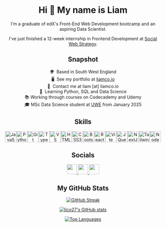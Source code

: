 <h1 align="center">Hi 👋 My name is Liam</h1>

<p align="center">
I'm a graduate of edX's Front-End Web Development bootcamp and an aspiring Data Scientist. 
<p align="center">
I've just finished a 12-week internship in Frontend Development at <a href="https://socialwebstrategy.com/">Social Web Strategy</a>.

<h2 align="center">Snapshot</h2>
<p align="center">
🌍  Based in South West England</br>
🖥️  See my portfolio at <a href="https://liamco.io" target="_blank">liamco.io</a></br>
📧  Contact me at liam [at] liamco.io</br>
🧠  Learning Python, SQL and Data Science</br>
📚  Working through courses on Codecademy and Udemy</br>
🎓  MSc Data Science student at <a href="https://uwe.ac.uk" target="_blank">UWE</a> from January 2025

<h2 align="center">Skills </h2>
<p align="center">
<a href="https://developer.mozilla.org/en-US/docs/Web/JavaScript" target="_blank" rel="noreferrer"><img src="https://raw.githubusercontent.com/danielcranney/readme-generator/main/public/icons/skills/javascript-colored.svg" width="36" height="36" alt="JavaScript" /></a><a href="https://www.python.org/" target="_blank" rel="noreferrer"><img src="https://raw.githubusercontent.com/danielcranney/readme-generator/main/public/icons/skills/python-colored.svg" width="36" height="36" alt="Python" /></a><a href="https://git-scm.com/" target="_blank" rel="noreferrer"><img src="https://raw.githubusercontent.com/danielcranney/readme-generator/main/public/icons/skills/git-colored.svg" width="36" height="36" alt="Git" /></a><a href="https://www.typescriptlang.org/" target="_blank" rel="noreferrer"><img src="https://raw.githubusercontent.com/danielcranney/readme-generator/main/public/icons/skills/typescript-colored.svg" width="36" height="36" alt="TypeScript" /></a><a href="https://code.visualstudio.com/" target="_blank" rel="noreferrer"><img src="https://raw.githubusercontent.com/danielcranney/readme-generator/main/public/icons/skills/visualstudiocode.svg" width="36" height="36" alt="VS Code" /></a><a href="https://developer.mozilla.org/en-US/docs/Glossary/HTML5" target="_blank" rel="noreferrer"><img src="https://raw.githubusercontent.com/danielcranney/readme-generator/main/public/icons/skills/html5-colored.svg" width="36" height="36" alt="HTML5" /></a><a href="https://www.w3.org/TR/CSS/#css" target="_blank" rel="noreferrer"><img src="https://raw.githubusercontent.com/danielcranney/readme-generator/main/public/icons/skills/css3-colored.svg" width="36" height="36" alt="CSS3" /></a><a href="https://getbootstrap.com/" target="_blank" rel="noreferrer"><img src="https://raw.githubusercontent.com/danielcranney/readme-generator/main/public/icons/skills/bootstrap-colored.svg" width="36" height="36" alt="Bootstrap" /></a><a href="https://reactjs.org/" target="_blank" rel="noreferrer"><img src="https://raw.githubusercontent.com/danielcranney/readme-generator/main/public/icons/skills/react-colored.svg" width="36" height="36" alt="React" /></a><a href="https://vitejs.dev/" target="_blank" rel="noreferrer"><img src="https://raw.githubusercontent.com/danielcranney/readme-generator/main/public/icons/skills/vite-colored.svg" width="36" height="36" alt="Vite" /></a><a href="https://jquery.com/" target="_blank" rel="noreferrer"><img src="https://raw.githubusercontent.com/danielcranney/readme-generator/main/public/icons/skills/jquery-colored.svg" width="36" height="36" alt="JQuery" /></a><a href="https://nextjs.org/docs" target="_blank" rel="noreferrer"><img src="https://raw.githubusercontent.com/danielcranney/readme-generator/main/public/icons/skills/nextjs-colored.svg" width="36" height="36" alt="NextJs" /></a><a href="https://tailwindcss.com/" target="_blank" rel="noreferrer"><img src="https://raw.githubusercontent.com/danielcranney/readme-generator/main/public/icons/skills/tailwindcss-colored.svg" width="36" height="36" alt="TailwindCSS" /></a><a href="https://nodejs.org/en/" target="_blank" rel="noreferrer"><img src="https://raw.githubusercontent.com/danielcranney/readme-generator/main/public/icons/skills/nodejs-colored.svg" width="36" height="36" alt="NodeJS" /></a>
</p>
                    
<h2 align="center">Socials</h2>
<p align="center">
<a href="https://www.github.com/lico27" target="_blank" rel="noreferrer"> <picture> <source media="(prefers-color-scheme: dark)" srcset="https://raw.githubusercontent.com/danielcranney/readme-generator/main/public/icons/socials/github-dark.svg" /> <source media="(prefers-color-scheme: light)" srcset="https://raw.githubusercontent.com/danielcranney/readme-generator/main/public/icons/socials/github.svg" /> <img src="https://raw.githubusercontent.com/danielcranney/readme-generator/main/public/icons/socials/github.svg" width="32" height="32" /> </picture> </a> <a href="https://www.linkedin.com/in/liam-cottrell-a1837272" target="_blank" rel="noreferrer"> <picture> <source media="(prefers-color-scheme: dark)" srcset="https://raw.githubusercontent.com/danielcranney/readme-generator/main/public/icons/socials/linkedin-dark.svg" /> <source media="(prefers-color-scheme: light)" srcset="https://raw.githubusercontent.com/danielcranney/readme-generator/main/public/icons/socials/linkedin.svg" /> <img src="https://raw.githubusercontent.com/danielcranney/readme-generator/main/public/icons/socials/linkedin.svg" width="32" height="32" /> </picture> </a> <a href="https://www.threads.net/@__lico27" target="_blank" rel="noreferrer"> <picture> <source media="(prefers-color-scheme: dark)" srcset="https://raw.githubusercontent.com/danielcranney/readme-generator/main/public/icons/socials/threads-dark.svg" /> <source media="(prefers-color-scheme: light)" srcset="https://raw.githubusercontent.com/danielcranney/readme-generator/main/public/icons/socials/threads.svg" /> <img src="https://raw.githubusercontent.com/danielcranney/readme-generator/main/public/icons/socials/threads.svg" width="32" height="32" /> </picture> </a></p>
                    
<h2 align="center">My GitHub Stats</h2>
<p align="center">
<a href="https://git.io/streak-stats"><img src="https://github-readme-streak-stats.herokuapp.com?user=lico27&theme=whatsapp-dark&border_radius=20&background=45%2C0D1117%2C121E1C&border=5AD767&ring=5AD767&fire=5AD767&currStreakNum=5AD767&sideNums=5AD767" alt="GitHub Streak" /></a>
<p align="center">
<a href="http://www.github.com/lico27"><img src="https://github-readme-stats.vercel.app/api?username=lico27&show_icons=true&hide=&count_private=true&title_color=5AD767&border_color=5AD767&bg_color=45,0d1117,121E1C&border_radius=20&text_color=64748b&icon_color=5AD767&hide_border=false&show_icons=true" alt="lico27's GitHub stats" /></a>
<p align="center">
  <a href="https://github.com/lico27" align="left"><img src="https://github-readme-stats.vercel.app/api/top-langs/?username=lico27&langs_count=10&title_color=5AD767&border_color=5AD767&bg_color=45,0d1117,121E1C&border_radius=20&text_color=64748b&icon_color=22c55e&hide_border=false&locale=en&custom_title=Top%20%Languages" alt="Top Languages" /></a>
                  


<!---
lico27/lico27 is a ✨ special ✨ repository because its `README.md` (this file) appears on your GitHub profile.
You can click the Preview link to take a look at your changes.
--->
